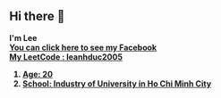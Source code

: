 ## Hi there 👋
<b>I'm Lee
<br>
<a href="https://www.facebook.com/phanvanduc.1782005">You can click here to see my Facebook
<br>
<a href="https://leetcode.com/u/leanhduc2005/">My LeetCode : leanhduc2005
<table style="color=cyan">
<ol>
    <li style="color=blue">Age: 20</li>
    <li style="color=lightsalmon">School: Industry of University in Ho Chi Minh City</li>
</ol>

